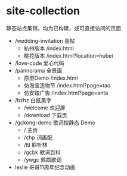 # site-collection

静态站点集锦，均为已构建，或可直接访问的页面

- /wedding-invitation 喜帖
  - 杭州版本 /index.html 
  - 桃花版本 /index.html?location=hubei 
- /love-code 爱心代码
- /pannorama 全景画
  - 原型Demo /index.html
  - 仿淘宝造物节 /index.html?page=tao
  - 仿安踏广告 /index.html?page=anta
- /bzhz 白纸黑字
  - /welcome 欢迎屏
  - /download 下载页
- /gckong-demo 歌词控静态 Demo
  - / 主页
  - /chp 词画配
  - /ltl 聆听林
  - /gcbk 歌词百科
  - /ywgc 鹦鹉歌词
- leslie 哥哥11周年纪念动画
